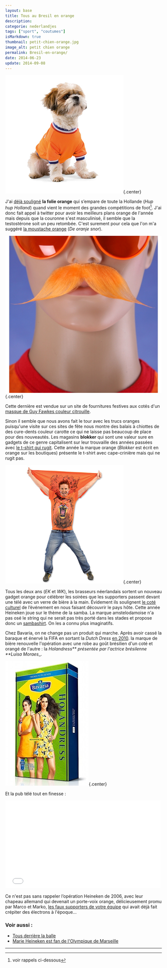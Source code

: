 ```yaml
---
layout: base
title: Tous au Bresil en orange
description: 
categorie: nederlandjes
tags: ["sport", "coutumes"]
isMarkdown: true
thumbnail: petit-chien-orange.jpg
image_alt: petit chien orange
permalink: Bresil-en-orange/
date: 2014-06-23
update: 2014-09-08
---
```




![petit chien avec maillot orange](petit-chien-orange.jpg){.center}

J'ai [déjà souligné](http://meinamsterdam.nl/decorations-oranges-choisies) **la folie orange** qui s’empare de toute la Hollande (*Hup hup Holland*) quand vient le moment des grandes compétitions de foot[^1]. J'ai donc fait appel à twitter pour avoir les meilleurs plans orange de l'année mais depuis que la couronne s'est masculinisé, il semble que la testostérone soit un peu retombée. C'est surement pour cela que l'on m'a suggéré [la moustache orange](https://twitter.com/Do_56/status/476670606063448064) (*De oranje snor*).

<!--excerpt-->

![moustache-orange-3.jpg](moustache-orange-3.jpg){.center}

Cette dernière est vendue sur un site de fournitures festives aux cotés d'un [masque de Guy Fawkes couleur citrouille](http://www.oranjeshopper.nl/product/10033986/oranje-v-for-vendetta-maskers-oranjeshopper.html).

Sinon il semble que nous avons fait le tour avec les trucs oranges puisqu'une visite sur ces sites de fête nous montre des balais à chiottes de des cure-dents couleur carotte ce qui ne laisse pas beaucoup de place pour des nouveautés. Les magasins **blokker** qui sont une valeur sure en gadgets de ce genre capitalisent sur leur trouvaille des années passées avec [le t-shirt qui rugit](http://meinamsterdam.nl/qu-allons-nous-faire-de-nos-welpies). Cette année la marque orange (*Blokker* est écrit en orange sur les boutiques) présente le t-shirt avec cape-crinière mais qui ne rugit pas.

![T-shirt avec cape et crinière](cape-criniere-de-lion.jpg){.center}

Tous les deux ans (*EK* et *WK*), les brasseurs néerlandais sortent un nouveau gadget orange pour célébrer les soirées que les supporters passent devant une télé avec un verre de bière à la main. Évidement ils soulignent [le coté culturel](http://meinamsterdam.nl/coupe-du-monde-parentese-culturelle) de l’événement en nous faisant découvrir le pays hôte. Cette année Heineken joue sur le thème de la samba. La marque amstelodamoise n'a pas osé le string qui ne serait pas très porté dans les stades et propose donc un [sambashirt](http://www.heineken.com/nl/heineken-sambashirt.aspx). On les a connu plus imaginatifs.

Chez Bavaria, on ne change pas un produit qui marche. Après avoir cassé la baraque et énervé la FIFA en sortant la *Dutch Dress* [en 2010](http://meinamsterdam.nl/surenchere-de-orange). la marque de bière renouvelle l'opération avec une robe au goût brésilien d'un coté et orangé de l'autre : la _Holandress** présentée par l'actrice brésilenne **Luisa Moraes__.

![boite de Hollandress](HollanDress-boite.jpg){.center}

Et la pub télé tout en finesse :

<!-- HTML -->
<div class="flex flex-col items-center">
<iframe src="//player.vimeo.com/video/96948295" width="500" height="281" frameborder="0" webkitallowfullscreen mozallowfullscreen allowfullscreen></iframe>
</div>
<!-- / HTML -->

Ce n'est pas sans rappeler l’opération Heineken de 2006, avec leur chapeau allemand qui devenait un porte-voix orange, délicieusement promu par Marco et Marko, [les faux supporters de votre équipe](http://meinamsterdam.nl/la-hollande-pour-la-france) qui avait déjà fait crépiter des électrons à l'époque...

### Voir aussi :
* [Tous derrière la balle](/tous-derriere-la-balle)
* [Marie Heineken est fan de l'Olympique de Marseille](/marie-heineken-est-fan-de-l-om)

---
[^1]: voir rappels ci-dessous
<!-- post notes:
http://meinamsterdam.nl/qu-allons-nous-faire-de-nos-wuppies 
http://blog.han.nl/minorpr/wuppie-beesie-wat-dit-jaar/ <-- à rajouter dans les wupies 
http://www.bavaria.com/holandress/ 
http://meinamsterdam.nl/football-tous-en-orange 
http://meinamsterdam.nl/surenchere-de-orange 
 
http://www.bavaria.com/holandress/
http://greetingsfromholland.blogspot.com.br/2014/06/holandress.html
--->
